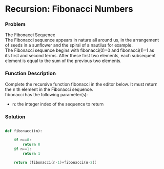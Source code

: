 # Recursion: Fibonacci Numbers

### Problem

The Fibonacci Sequence
<br>
The Fibonacci sequence appears in nature all around us, in the arrangement of seeds in a sunflower and the spiral of a nautilus for example.
<br>
The Fibonacci sequence begins with fibonacci(0)=0 and fibonacci(1)=1 as its first and second terms. After these first two elements, each subsequent element is equal to the sum of the previous two elements.

### Function Description

Complete the recursive function fibonacci in the editor below. It must return the n th element in the Fibonacci sequence.
<br>
fibonacci has the following parameter(s):
* n: the integer index of the sequence to return

### Solution

```python

def fibonacci(n):

    if n==0:
        return 0
    if n==1:
        return 1
    
    return (fibonacci(n-1)+fibonacci(n-2))
    
```
